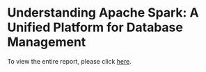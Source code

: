 # Understanding Apache Spark: A Unified Platform for Database Management

To view the entire report, please click [here](https://github.com/twyunting/Apache-Spark-for-DBMS/blob/main/Understanding%20Apache%20Spark-%20A%20Unified%20Platform%20for%20Database%20Management.pdf).